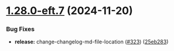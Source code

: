 # [1.28.0-eft.7](https://github.com/webex/widgets/compare/1.28.0-eft.6...1.28.0-eft.7) (2024-11-20)


### Bug Fixes

* **release:** change-changelog-md-file-location ([#323](https://github.com/webex/widgets/issues/323)) ([25eb283](https://github.com/webex/widgets/commit/25eb2834c167890f5d1f1253ed941c7df32aef6f))

